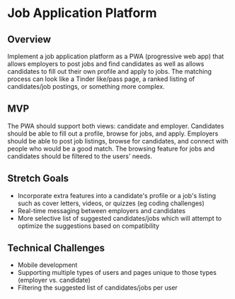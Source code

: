 # Job Application Platform

## Overview
Implement a job application platform as a PWA (progressive web app) that allows employers to post jobs and find candidates as well as allows candidates to fill out their own profile and apply to jobs. The matching process can look like a Tinder like/pass page, a ranked listing of candidates/job postings, or something more complex.

## MVP
The PWA should support both views: candidate and employer. Candidates should be able to fill out a profile, browse for jobs, and apply. Employers should be able to post job listings, browse for candidates, and connect with people who would be a good match. The browsing feature for jobs and candidates should be filtered to the users' needs.

## Stretch Goals
* Incorporate extra features into a candidate's profile or a job's listing such as cover letters, videos, or quizzes (eg coding challenges)
* Real-time messaging between employers and candidates
* More selective list of suggested candidates/jobs which will attempt to optimize the suggestions based on compatibility

## Technical Challenges
* Mobile development
* Supporting multiple types of users and pages unique to those types (employer vs. candidate)
* Filtering the suggested list of candidates/jobs per user